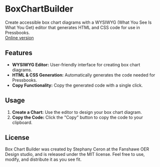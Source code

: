 # BoxChartBuilder

Create accessible box chart diagrams with a WYSIWYG (What You See Is What You Get) editor that generates HTML and CSS code for use in Pressbooks.  
[Online version](https://fanshaweoerdesign.github.io/BoxChartBuilder/)

## Features

- **WYSIWYG Editor:** User-friendly interface for creating box chart diagrams.
- **HTML & CSS Generation:** Automatically generates the code needed for Pressbooks.
- **Copy Functionality:** Copy the generated code with a single click.

## Usage

1. **Create a Chart:** Use the editor to design your box chart diagram.
2. **Copy the Code:** Click the "Copy" button to copy the code to your clipboard.

## License

Box Chart Builder was created by Stephany Ceron at the Fanshawe OER Design studio, and is released under the MIT license. Feel free to use, modify, and distribute it as you see fit.